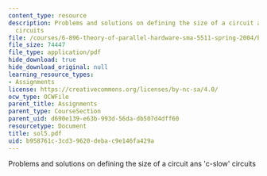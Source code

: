 ```yaml
---
content_type: resource
description: Problems and solutions on defining the size of a circuit ans 'c-slow'
  circuits
file: /courses/6-896-theory-of-parallel-hardware-sma-5511-spring-2004/b958761c3cd39620debac9e146fa429a_sol5.pdf
file_size: 74447
file_type: application/pdf
hide_download: true
hide_download_original: null
learning_resource_types:
- Assignments
license: https://creativecommons.org/licenses/by-nc-sa/4.0/
ocw_type: OCWFile
parent_title: Assignments
parent_type: CourseSection
parent_uid: d690e139-e63b-993d-56da-db507d4dff60
resourcetype: Document
title: sol5.pdf
uid: b958761c-3cd3-9620-deba-c9e146fa429a
---
```

Problems and solutions on defining the size of a circuit ans 'c-slow' circuits